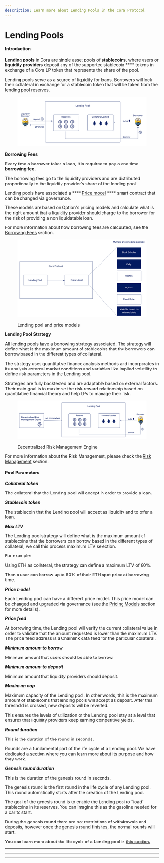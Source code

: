 ```yaml
---
description: Learn more about Lending Pools in the Cora Protocol
---
```


# Lending Pools

#### Introduction

**Lending pools** in Cora are single asset pools of **stablecoins**, where users or **liquidity providers** deposit any of the supported stablecoin **** tokens in exchange of a Cora LP token that represents the share of the pool.

Lending pools serve as a source of liquidity for loans. Borrowers will lock their collateral in exchange for a stablecoin token that will be taken from the lending pool reserves.

<figure><img src="../../.gitbook/assets/lending-pools-white@2x.png" alt=""><figcaption></figcaption></figure>

**Borrowing Fees**

Every time a borrower takes a loan, it is required to pay a one time **borrowing fee.**

The borrowing fees go to the liquidity providers and are distributed proportionally to the liquidity provider's share of the lending pool.

Lending pools have associated a **** [Price model](../pricing-models.md) **** smart contract that can be changed via governance.&#x20;

These models are based on Option's pricing models and calculate what is the right amount that a liquidity provider should charge to the borrower for the risk of providing a non liquidatable loan.&#x20;

For more information about how borrowing fees are calculated, see the [Borrowing Fees](../borrowing-fees.md) section.

<figure><img src="../../.gitbook/assets/multiple-price-models-white@2x (1).png" alt=""><figcaption><p>Lending pool and price models</p></figcaption></figure>

**Lending Pool Strategy**

All lending pools have a borrowing strategy associated. The strategy will define what is the maximum amount of stablecoins that the borrowers can borrow based in the different types of collateral.

The strategy uses quantitative finance analysis methods and incorporates in its analysis external market conditions and variables like implied volatility to define risk parameters in the Lending pool.

Strategies are fully backtested and are adaptable based on external factors. Their main goal is to maximise the risk-reward relationship based on quantitative financial theory and help LPs to manage their risk.

<figure><img src="../../.gitbook/assets/lending-pool-strategy@2x (1).png" alt=""><figcaption><p>Decentralized Risk Management Engine</p></figcaption></figure>

For more information about the Risk Management, please check the [Risk Management](../risk-management.md) section.

#### **Pool Parameters**

_**Collateral token**_

The collateral that the Lending pool will accept in order to provide a loan.

_**Stablecoin token**_

The stablecoin that the Lending pool will accept as liquidity and to offer a loan.

_**Max LTV**_

The Lending pool strategy will define what is the maximum amount of stablecoins that the borrowers can borrow based in the different types of collateral, we call this process maximum LTV selection.

For example:

Using ETH as collateral, the strategy can define a maximum LTV of 80%.

Then a user can borrow up to 80% of their ETH spot price at borrowing time.

_**Price model**_

Each Lending pool can have a different price model. This price model can be changed and upgraded via governance (see the [Pricing Models](../pricing-models.md) section for more details).

_**Price feed**_

At borrowing time, the Lending pool will verify the current collateral value in order to validate that the amount requested is lower than the maximum LTV. The price feed address is a Chainlink data feed for the particular collateral.

_**Minimum amount to borrow**_

Minimum amount that users should be able to borrow.&#x20;

_**Minimum amount to deposit**_

Minimum amount that liquidity providers should deposit.

_**Maximum cap**_

Maximum capacity of the Lending pool. In other words, this is the maximum amount of stablecoins that lending pools will accept as deposit. After this threshold is crossed, new deposits will be reverted.

This ensures the levels of utilization of the Lending pool stay at a level that ensures that liquidity providers keep earning competitive yields.&#x20;

_**Round duration**_

This is the duration of the round in seconds.

Rounds are a fundamental part of the life cycle of a Lending pool. We have dedicated [a section ](rounds.md)where you can learn more about its purpose and how they work.

_**Genesis round duration**_

This is the duration of the genesis round in seconds.

The genesis round is the first round in the life cycle of any Lending pool. This round automatically starts after the creation of the Lending pool.&#x20;

The goal of the genesis round is to enable the Lending pool to "load" stablecoins in its reserves. You can imagine this as the gasoline needed for a car to start.&#x20;

During the genesis round there are not restrictions of withdrawals and deposits, however once the genesis round finishes, the normal rounds will start.&#x20;

You can learn more about the life cycle of a Lending pool in [this section.](rounds.md)



****

****

****
